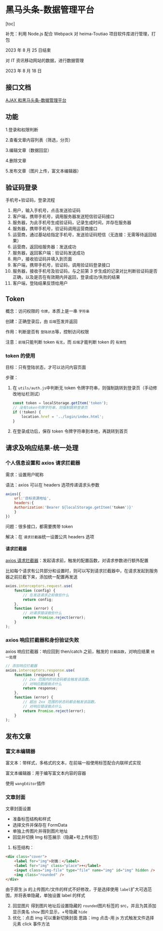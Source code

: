 # 黑马头条-数据管理平台

[toc]

补充：利用 Node.js 配合 Webpack 对 heima-Toutiao 项目软件库进行管理，打包

2023 年 8 月 25 日结束

对 IT 资讯移动网站的数据，进行数据管理

2023 年 8 月 18 日

## 接口文档

[AJAX 和黑马头条-数据管理平台](https://apifox.com/apidoc/shared-1b0dd84f-faa8-435d-b355-5a8a329e34a8)

## 功能

1.登录和权限判断

2.查看文章内容列表（筛选，分页）

3.编辑文章（数据回显）

4.删除文章

5.发布文章（图片上传，富文本编辑器）

## 验证码登录

手机号+验证码，登录流程

1. 用户，输入手机号，点击发送验证码
2. 客户端，携带手机号，调用服务器发送短信验证码接口
3. 服务器，为此手机号生成验证码，记录生成时间，并存在服务器
4. 服务器，携带手机号，验证码调用运营商接口
5. 运营商，通过基站给指定手机号，发送验证码短信（无连接：无需等待返回结果）
6. 运营商，返回给服务器：发送成功
7. 服务器，返回客户端：验证码发送成功
8. 用户，接收验证码并填入到页面
9. 客户端，携带手机号，验证码，调用验证码登录接口
10. 服务器，接收手机号及验证码，与之前第 3 步生成的记录对比判断验证码是否正确，以及是否在有效期内并返回，登录成功/失败的结果
11. 客户端，登陆结果反馈给用户

## Token

概念：访问权限的 `令牌`，本质上是一串 `字符串`

创建：正确登录后，由 `后端`签发并返回

作用：判断是否有 `登陆状态`等，控制访问权限

注意：`前端`只能判断 token `有无`，而 `后端`才能判断 token 的 `有效性`

### token 的使用

目标：只有登陆状态，才可以访问内容页面

步骤：

1. 在 `utils/auth.js`中判断无 token 令牌字符串，则强制跳转到登录页（手动修改地址栏测试）

    ```js
    const token = localStorage.getItem('token');
    // 没有token令牌字符串，则强制跳转登录页
    if (!token) {
        location.href = '../login/index.html';
    }
    ```

2. 在登录成功后，保存 token 令牌字符串到本地，再跳转到首页

## 请求及响应结果-统一处理

### 个人信息设置和 axios 请求拦截器

需求：设置用户昵称

语法：axios 可以在 headers 选项传递请求头参数

```js
axios({
    url:'目标资源地址',
    headers:{
	Authorization:'Bearer ${localStorage.getItem('token')}'
    }
})
```

问题：很多接口，都需要携带 token

解决：在 `请求拦截器`统一设置公共 headers 选项

#### 请求拦截器

[axios 请求拦截器](https://www.axios-http.cn/docs/interceptors)：发起请求前，触发的配置函数，对请求参数进行额外配置

比如每个请求有公共部分和设置时，则可以写到请求拦截器中，在请求发起到服务器之前拦截下来，添加统一配置再发送

```js
axios.interceptors.request.use(
    function (config) {
        // 在发送请求之前做些什么
        return config;
    },
    function (error) {
        // 对请求错误做些什么
        return Promise.reject(error);
    }
);
```

### axios 响应拦截器和身份验证失败

axios 响应拦截器：响应回到 then/catch 之前，触发的 `拦截函数`，对响应结果 `统一处理`

```js
// 添加响应拦截器
axios.interceptors.response.use(
    function (response) {
        // 2xx 范围内的状态码都会触发该函数。
        // 对响应数据做点什么
        return response;
    },
    function (error) {
        // 超出 2xx 范围的状态码都会触发该函数。
        // 对响应错误做点什么
        return Promise.reject(error);
    }
);
```

## 发布文章

### 富文本编辑器

富文本：带样式，多格式的文本，在前端一般使用标签配合内联样式实现

富文本编辑器：用于编写富文本内容的容器

使用 `wangEditor`插件

### 文章封面

文章封面设置

-   准备标签结构和样式
-   选择文件并保存在 FormData
-   单独上传图片并得到图片地址
-   回显并切换 Img 标签展示（隐藏+号上传标签）

1. 标签结构：

```html
<div class="cover">
    <label for="img">封面：</label>
    <label for="img" class="place">+</label>
    <input class="img-file" type="file" name="img" id="img" hidden />
    <img class="rounded" />
</div>
```

由于原生 js 的上传图片/文件的样式不好修改，于是选择使用 `label`扩大可选范围，并将表单隐藏，单独设置 label 的样式

2. 回显图片
   得到图片地址后设置隐藏的 `rounded`图片标签的 src，并且为其添加显示类名 `show`
   图片显示，+号隐藏 `hide`
3. 优化：点击 img 可以重新切换封面
   思路：img 点击-用 js 方式触发文件选择元素 click 事件方法
